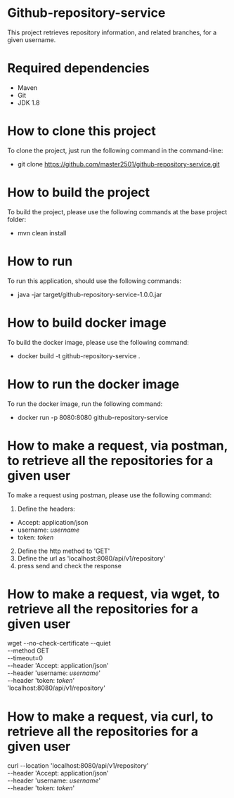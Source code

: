 
# Github-repository-service
This project retrieves repository information, and related branches, for a given username.

# Required dependencies
- Maven
- Git
- JDK 1.8

# How to clone this project
To clone the project, just run the following command in the command-line:
- git clone https://github.com/master2501/github-repository-service.git

# How to build the project
To build the project, please use the following commands at the base project folder:
- mvn clean install

# How to run
To run this application, should use the following commands:
- java -jar target/github-repository-service-1.0.0.jar

# How to build docker image
To build the docker image, please use the following command:
- docker build -t github-repository-service .

# How to run the docker image
To run the docker image, run the following command:
- docker run -p 8080:8080 github-repository-service

# How to make a request, via postman, to retrieve all the repositories for a given user
To make a request using postman, please use the following command:

1) Define the headers:
- Accept: application/json
- username: _username_
- token: _token_

2) Define the http method to 'GET'
3) Define the url as 'localhost:8080/api/v1/repository'
4) press send and check the response

# How to make a request, via wget, to retrieve all the repositories for a given user
wget --no-check-certificate --quiet \
  --method GET \
  --timeout=0 \
  --header 'Accept: application/json' \
  --header 'username: _username_' \
  --header 'token: _token_' \
   'localhost:8080/api/v1/repository'

# How to make a request, via curl, to retrieve all the repositories for a given user
curl --location 'localhost:8080/api/v1/repository' \
--header 'Accept: application/json' \
--header 'username: _username_' \
--header 'token: _token_'


